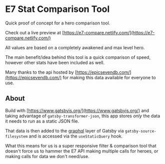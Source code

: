 # E7 Stat Comparison Tool

Quick proof of concept for a hero comparison tool.

Check out a live preview at [https://e7-compare.netlify.com/](https://e7-compare.netlify.com/)

All values are based on a completely awakened and max level hero.

The main benefit/idea behind this tool is a quick comparison of speed, however other stats have been included as well.

Many thanks to the api hosted by [https://epicsevendb.com/](https://epicsevendb.com/) for making this data available for everyone to use.

## About

Build with [https://www.gatsbyjs.org/](https://www.gatsbyjs.org/) and taking advantage of `gatsby-transformer-json`, this app stores _only_ the data it needs to run as a static JSON file.

That data is then added to the [graphql](https://www.gatsbyjs.org/docs/graphql-concepts/) layer of Gatsby via `gatsby-source-filesystem` and is accessed via the `useStaticQuery` hook.

What this means for us is a super responsive filter & comparison tool that doesn't force us to hammer the E7 API making multiple calls for heroes, or making calls for data we don't need/use.
